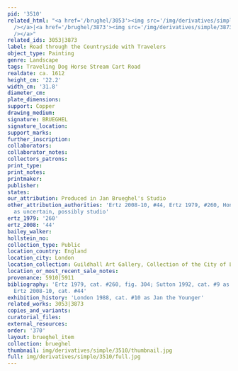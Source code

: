 ```yaml
---
pid: '3510'
related_html: "<a href='/brughel/3053'><img src='/img/derivatives/simple/3053/thumbnail.jpg'
  /></a>|<a href='/brughel/3873'><img src='/img/derivatives/simple/3873/thumbnail.jpg'
  /></a>"
related_ids: 3053|3873
label: Road through the Countryside with Travelers
object_type: Painting
genre: Landscape
tags: Traveling Dog Horse Stream Cart Road
realdate: ca. 1612
height_cm: '22.2'
width_cm: '31.8'
diameter_cm: 
plate_dimensions: 
support: Copper
drawing_medium: 
signature: BRUEGHEL
signature_location: 
support_marks: 
further_inscription: 
collaborators: 
collaborator_notes: 
collectors_patrons: 
print_type: 
print_notes: 
printmaker: 
publisher: 
states: 
our_attribution: Produced in Jan Brueghel's Studio
other_attribution_authorities: 'Ertz 2008-10, #44, Ertz 1979, #260, Honig database
  as uncertain, possibly studio'
ertz_1979: '260'
ertz_2008: '44'
bailey_walker: 
hollstein_no: 
collection_type: Public
location_country: England
location_city: London
location_collection: Guildhall Art Gallery, Collection of the City of London
location_or_most_recent_sale_notes: 
provenance: 5910|5911
bibliography: 'Ertz 1979, cat. #260, fig. 304; Sutton 1992, cat. #9 as Jan the Elder;
  Ertz 2008-10, cat. #44'
exhibition_history: 'London 1988, cat. #10 as Jan the Younger'
related_works: 3053|3873
copies_and_variants: 
curatorial_files: 
external_resources: 
order: '370'
layout: brueghel_item
collection: brueghel
thumbnail: img/derivatives/simple/3510/thumbnail.jpg
full: img/derivatives/simple/3510/full.jpg
---
```

